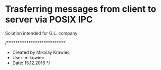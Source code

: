 # Trasferring messages from client to server via POSIX IPC

Solution intended for G.L. company

/***************************
* Created by Mikolay Krawiec
* User: mikowiec
* Date: 15.12.2016
*/

